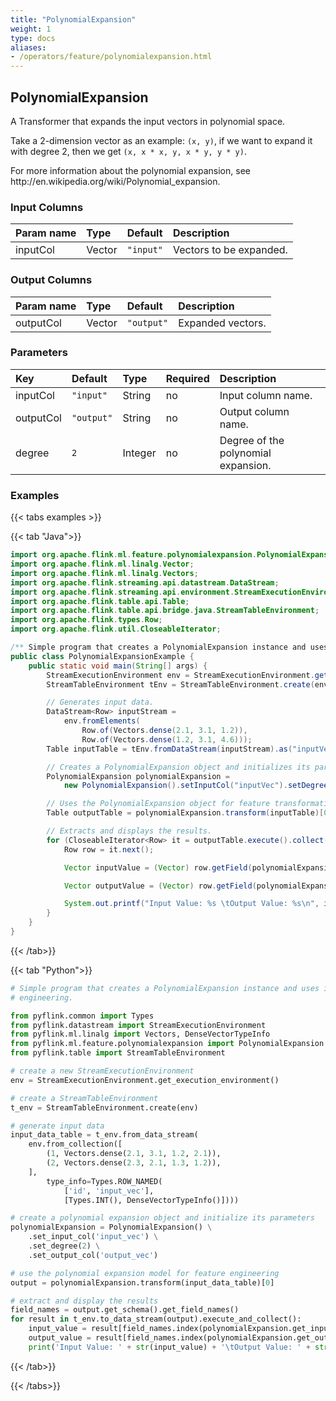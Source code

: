 ```yaml
---
title: "PolynomialExpansion"
weight: 1
type: docs
aliases:
- /operators/feature/polynomialexpansion.html
---
```


<!--
Licensed to the Apache Software Foundation (ASF) under one
or more contributor license agreements.  See the NOTICE file
distributed with this work for additional information
regarding copyright ownership.  The ASF licenses this file
to you under the Apache License, Version 2.0 (the
"License"); you may not use this file except in compliance
with the License.  You may obtain a copy of the License at

  http://www.apache.org/licenses/LICENSE-2.0

Unless required by applicable law or agreed to in writing,
software distributed under the License is distributed on an
"AS IS" BASIS, WITHOUT WARRANTIES OR CONDITIONS OF ANY
KIND, either express or implied.  See the License for the
specific language governing permissions and limitations
under the License.
-->

## PolynomialExpansion

A Transformer that expands the input vectors in polynomial space.

Take a 2-dimension vector as an example: `(x, y)`, if we want to expand it with degree 2, then
we get `(x, x * x, y, x * y, y * y)`.

<p>For more information about the polynomial expansion, see 
http://en.wikipedia.org/wiki/Polynomial_expansion.

### Input Columns

| Param name | Type   | Default   | Description             |
|:-----------|:-------|:----------|:------------------------|
| inputCol   | Vector | `"input"` | Vectors to be expanded. |

### Output Columns

| Param name | Type   | Default    | Description       |
|:-----------|:-------|:-----------|:------------------|
| outputCol  | Vector | `"output"` | Expanded vectors. |

### Parameters

| Key       | Default    | Type    | Required | Description                         |
|:----------|:-----------|:--------|:---------|:------------------------------------|
| inputCol  | `"input"`  | String  | no       | Input column name.                  |
| outputCol | `"output"` | String  | no       | Output column name.                 |
| degree    | `2`        | Integer | no       | Degree of the polynomial expansion. |

### Examples

{{< tabs examples >}}

{{< tab "Java">}}

```java
import org.apache.flink.ml.feature.polynomialexpansion.PolynomialExpansion;
import org.apache.flink.ml.linalg.Vector;
import org.apache.flink.ml.linalg.Vectors;
import org.apache.flink.streaming.api.datastream.DataStream;
import org.apache.flink.streaming.api.environment.StreamExecutionEnvironment;
import org.apache.flink.table.api.Table;
import org.apache.flink.table.api.bridge.java.StreamTableEnvironment;
import org.apache.flink.types.Row;
import org.apache.flink.util.CloseableIterator;

/** Simple program that creates a PolynomialExpansion instance and uses it for feature engineering. */
public class PolynomialExpansionExample {
	public static void main(String[] args) {
		StreamExecutionEnvironment env = StreamExecutionEnvironment.getExecutionEnvironment();
		StreamTableEnvironment tEnv = StreamTableEnvironment.create(env);

		// Generates input data.
		DataStream<Row> inputStream =
			env.fromElements(
				Row.of(Vectors.dense(2.1, 3.1, 1.2)),
				Row.of(Vectors.dense(1.2, 3.1, 4.6)));
		Table inputTable = tEnv.fromDataStream(inputStream).as("inputVec");

		// Creates a PolynomialExpansion object and initializes its parameters.
		PolynomialExpansion polynomialExpansion =
			new PolynomialExpansion().setInputCol("inputVec").setDegree(2).setOutputCol("outputVec");

		// Uses the PolynomialExpansion object for feature transformations.
		Table outputTable = polynomialExpansion.transform(inputTable)[0];

		// Extracts and displays the results.
		for (CloseableIterator<Row> it = outputTable.execute().collect(); it.hasNext(); ) {
			Row row = it.next();

			Vector inputValue = (Vector) row.getField(polynomialExpansion.getInputCol());

			Vector outputValue = (Vector) row.getField(polynomialExpansion.getOutputCol());

			System.out.printf("Input Value: %s \tOutput Value: %s\n", inputValue, outputValue);
		}
	}
}

```

{{< /tab>}}

{{< tab "Python">}}

```python
# Simple program that creates a PolynomialExpansion instance and uses it for feature
# engineering.

from pyflink.common import Types
from pyflink.datastream import StreamExecutionEnvironment
from pyflink.ml.linalg import Vectors, DenseVectorTypeInfo
from pyflink.ml.feature.polynomialexpansion import PolynomialExpansion
from pyflink.table import StreamTableEnvironment

# create a new StreamExecutionEnvironment
env = StreamExecutionEnvironment.get_execution_environment()

# create a StreamTableEnvironment
t_env = StreamTableEnvironment.create(env)

# generate input data
input_data_table = t_env.from_data_stream(
    env.from_collection([
        (1, Vectors.dense(2.1, 3.1, 1.2, 2.1)),
        (2, Vectors.dense(2.3, 2.1, 1.3, 1.2)),
    ],
        type_info=Types.ROW_NAMED(
            ['id', 'input_vec'],
            [Types.INT(), DenseVectorTypeInfo()])))

# create a polynomial expansion object and initialize its parameters
polynomialExpansion = PolynomialExpansion() \
    .set_input_col('input_vec') \
    .set_degree(2) \
    .set_output_col('output_vec')

# use the polynomial expansion model for feature engineering
output = polynomialExpansion.transform(input_data_table)[0]

# extract and display the results
field_names = output.get_schema().get_field_names()
for result in t_env.to_data_stream(output).execute_and_collect():
    input_value = result[field_names.index(polynomialExpansion.get_input_col())]
    output_value = result[field_names.index(polynomialExpansion.get_output_col())]
    print('Input Value: ' + str(input_value) + '\tOutput Value: ' + str(output_value))

```

{{< /tab>}}

{{< /tabs>}}
